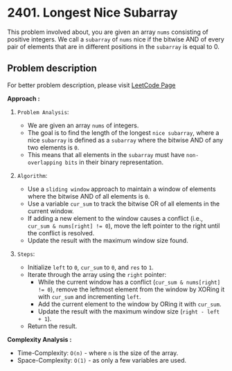 # 2401. Longest Nice Subarray

This problem involved about, you are given an array `nums` consisting of positive integers.
We call a `subarray` of `nums` nice if the bitwise AND of every pair of elements that are in different positions in the `subarray` is equal to 0.

## Problem description

For better problem description, please visit [LeetCode Page](https://leetcode.com/problems/longest-nice-subarray/description)

**Approach :**<br/>

1. `Problem Analysis`:

    - We are given an array `nums` of integers.
    - The goal is to find the length of the longest `nice subarray`, where a nice `subarray` is defined as a `subarray` where the bitwise AND of any two elements is `0`.
    - This means that all elements in the `subarray` must have `non-overlapping bits` in their binary representation.

2. `Algorithm`:

    - Use a `sliding window` approach to maintain a window of elements where the bitwise AND of all elements is `0`.
    - Use a variable `cur_sum` to track the bitwise OR of all elements in the current window.
    - If adding a new element to the window causes a conflict (i.e., `cur_sum & nums[right] != 0`), move the left pointer to the right until the conflict is resolved.
    - Update the result with the maximum window size found.

3. `Steps`:
    - Initialize `left` to `0`, `cur_sum` to `0`, and `res` to `1`.
    - Iterate through the array using the `right` pointer:
        - While the current window has a conflict (`cur_sum & nums[right] != 0`), remove the leftmost element from the window by XORing it with `cur_sum` and incrementing `left`.
        - Add the current element to the window by ORing it with `cur_sum`.
        - Update the result with the maximum window size (`right - left + 1`).
    - Return the result.

**Complexity Analysis :**<br/>

-   Time-Complexity: `O(n)` - where `n` is the size of the array.
-   Space-Complexity: `O(1)` - as only a few variables are used.
